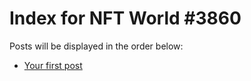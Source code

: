 # Index for NFT World #3860
Posts will be displayed in the order below:

- [Your first post](./001-first.md)

